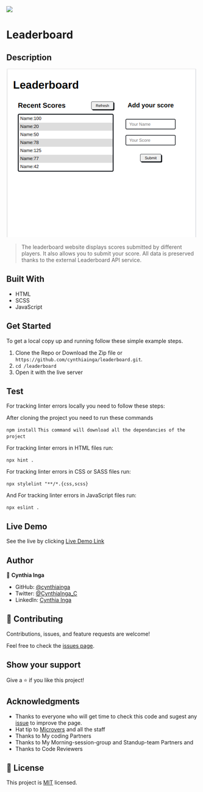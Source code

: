 ![](https://img.shields.io/badge/Microverse-blueviolet)

# Leaderboard

## Description

![Page_screenshot](./src/images/Screenshot.png)

> The leaderboard website displays scores submitted by different players. It also allows you to submit your score. All data is preserved thanks to the external Leaderboard API service.

## Built With

- HTML
- SCSS
- JavaScript

## Get Started

To get a local copy up and running follow these simple example steps.

1. Clone the Repo or Download the Zip file or `https://github.com/cynthiainga/leaderboard.git`.
2. `cd /leaderboard`
3. Open it with the live server

## Test

For tracking linter errors locally you need to follow these steps:

After cloning the project you need to run these commands

`npm install` `This command will download all the dependancies of the project`

For tracking linter errors in HTML files run:

`npx hint .`

For tracking linter errors in CSS or SASS files run:

`npx stylelint "**/*.{css,scss}`

And For tracking linter errors in JavaScript files run:

`npx eslint .`

## Live Demo

See the live by clicking [Live Demo Link](https://cynthiainga.github.io/leaderboard/dist)

## Author

👤 **Cynthia Inga**

- GitHub: [@cynthiainga](https://github.com/cynthiainga)
- Twitter: [@CynthiaInga_C](https://twitter.com/CynthiaInga_C)
- LinkedIn: [Cynthia Inga](https://www.linkedin.com/in/cynthia-inga7/)

## 🤝 Contributing

Contributions, issues, and feature requests are welcome!

Feel free to check the [issues page](../../issues/).

## Show your support

Give a ⭐️ if you like this project!

## Acknowledgments

- Thanks to everyone who will get time to check this code and sugest any [issue](https://github.com/cynthiainga/leaderboard/issues) to improve the page.
- Hat tip to [Microvers](www.microverse.org) and all the staff
- Thanks to My coding Partners
- Thanks to My Morning-session-group and Standup-team Partners and
- Thanks to Code Reviewers

## 📝 License

This project is [MIT](./MIT.md) licensed.
